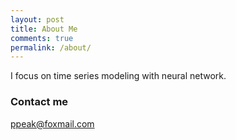 ```yaml
---
layout: post
title: About Me
comments: true
permalink: /about/
---
```


I focus on time series modeling with neural network.

### Contact me

[ppeak@foxmail.com](mailto:ppeak@foxmail.com)
